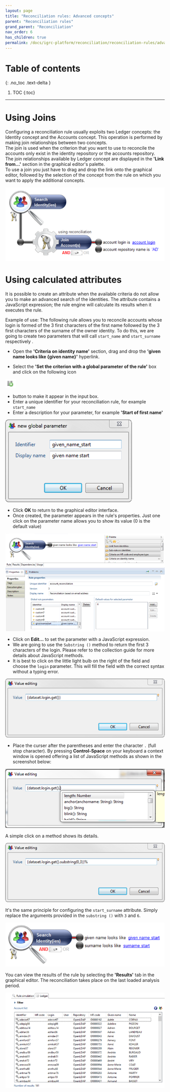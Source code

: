 ```yaml
---
layout: page
title: "Reconciliation rules: Advanced concepts"
parent: "Reconciliation rules"
grand_parent: "Reconciliation"
nav_order: 6
has_children: true
permalink: /docs/igrc-platform/reconciliation/reconciliation-rules/advanced-concepts/
---
```


# Table of contents
{: .no_toc .text-delta }

1. TOC
{:toc}
---

# Using Joins

Configuring a reconciliation rule usually exploits two Ledger concepts: the Identity concept and the Accounts concept. This operation is performed by making join relationships between two concepts.     
The join is used when the criterion that you want to use to reconcile the accounts only exist in the identity repository or the accounts repository.   
The join relationships available by Ledger concept are displayed in the **'Link from...'** section in the graphical editor's palette.   
To use a join you just have to drag and drop the link onto the graphical editor, followed by the selection of the concept from the rule on which you want to apply the additional concepts.   

![Example of using a join relationship](./images/worddavc6fbceea9075f87f8e897c6166936ab1.png "Example of using a join relationship")     

# Using calculated attributes

It is possible to create an attribute when the available criteria do not allow you to make an advanced search of the identities. The attribute contains a JavaScript expression; the rule engine will calculate its results when it executes the rule.   

Example of use: The following rule allows you to reconcile accounts whose login is formed of the 3 first characters of the first name followed by the 3 first characters of the surname of the owner identity. To do this, we are going to create two parameters that will call `start_name`  and `start_surname`  respectively .   

- Open the **'Criteria on identity name'**  section, drag and drop the **'given name looks like {given name}'** hyperlink.     

- Select the **'Set the criterion with a global parameter of the rule'**  box and click on the following icon

![Icon](./images/1.png "Icon")      

- button to make it appear in the input box.
- Enter a unique identifier for your reconciliation rule, for example `start_name`
- Enter a description for your parameter, for example **'Start of first name'**   

![Adding the 'start\_name' global parameter](./images/2.png "Adding the 'start/_name' global parameter")   

- Click **OK**  to return to the graphical editor interface.
- Once created, the parameter appears in the rule's properties. Just one click on the parameter name allows you to show its value (0 is the default value)   

![Displaying a new parameter in the rule properties](./images/3.png "Displaying a new parameter in the rule properties")   

- Click on **Edit...**  to set the parameter with a JavaScript expression.
- We are going to use the `Substring ()` method to return the first 3 characters of the login. Please refer to the collection guide for more details about JavaScript methods.
- It is best to click on the little light bulb on the right of the field and choose the `login` parameter. This will fill the field with the correct syntax without a typing error.   

![Configuring the 'start\_name' attribute](./images/4.png "Configuring the 'start\_name' attribute")   

- Place the curser after the parentheses and enter the character `.` (full stop character). By pressing **Control-Space**  on your keyboard a context window is opened offering a list of JavaScript methods as shown in the screenshot below:   

![JavaScript method input wizard](./images/5.png "JavaScript method input wizard")   

A simple click on a method shows its details.   

![Configuring the 'start\_name' attribute](./images/6.png "Configuring the 'start\_name' attribute")   

It's the same principle for configuring the `start_surname`  attribute. Simply replace the arguments provided in the `substring ()` with `3` and `6`.    

![Example of a calculated attribute configuration](./images/7.png "Example of a calculated attribute configuration")   

You can view the results of the rule by selecting the **'Results'** tab in the graphical editor. The reconciliation takes place on the last loaded analysis period.   

![Results of the rule](./images/2016-07-11_10_59_30-iGRC_Properties_-_demo_reconciliation_test_computed.png "Results of the rule")   
